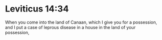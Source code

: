 # Leviticus 14:34

When you come into the land of Canaan, which I give you for a possession, and I put a case of leprous disease in a house in the land of your possession,
